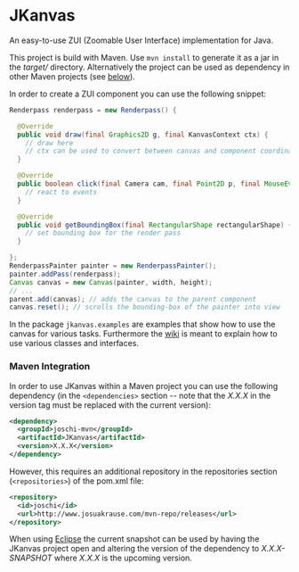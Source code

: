 JKanvas
=======

An easy-to-use ZUI (Zoomable User Interface) implementation for Java.

This project is build with Maven. Use `mvn install` to generate it as a jar
in the *target/* directory. Alternatively the project can be used as dependency
in other Maven projects (see [below](#maven-integration)).

In order to create a ZUI component you can use the following snippet:

```java
Renderpass renderpass = new Renderpass() {

  @Override
  public void draw(final Graphics2D g, final KanvasContext ctx) {
    // draw here
    // ctx can be used to convert between canvas and component coordinates
  }

  @Override
  public boolean click(final Camera cam, final Point2D p, final MouseEvent e) {
    // react to events
  }

  @Override
  public void getBoundingBox(final RectangularShape rectangularShape) {
    // set bounding box for the render pass
  }

};
RenderpassPainter painter = new RenderpassPainter();
painter.addPass(renderpass);
Canvas canvas = new Canvas(painter, width, height);
// ...
parent.add(canvas); // adds the canvas to the parent component
canvas.reset(); // scrolls the bounding-box of the painter into view
```

In the package `jkanvas.examples` are examples that show
how to use the canvas for various tasks.
Furthermore the [wiki](https://github.com/JosuaKrause/Kanvas/wiki) is meant to explain how to
use various classes and interfaces.

### Maven Integration

In order to use JKanvas within a Maven project you can use the following dependency
(in the `<dependencies>` section -- note that the *X.X.X* in the version tag
must be replaced with the current version):

```xml
<dependency>
  <groupId>joschi-mvn</groupId>
  <artifactId>JKanvas</artifactId>
  <version>X.X.X</version>
</dependency>
```

However, this requires an additional repository in the repositories section (`<repositories>`) of the pom.xml file:

```xml
<repository>
  <id>joschi</id>
  <url>http://www.josuakrause.com/mvn-repo/releases</url>
</repository>
```

When using [Eclipse](http://www.eclipse.org/) the current snapshot can be used
by having the JKanvas project open and altering the version of the dependency
to *X.X.X-SNAPSHOT* where *X.X.X* is the upcoming version.
